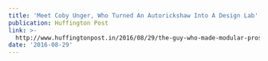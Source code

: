 ```yaml
---
title: 'Meet Coby Unger, Who Turned An Autorickshaw Into A Design Lab'
publication: Huffington Post
link: >-
  http://www.huffingtonpost.in/2016/08/29/the-guy-who-made-modular-prosthetic-arm-is-promoting-art-through/?utm_hp_ref=in-tech
date: '2016-08-29'
---
```


